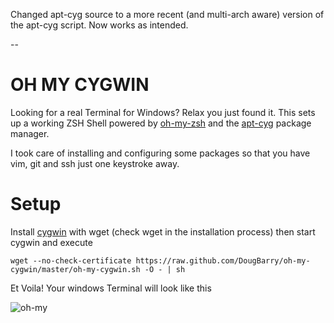 Changed apt-cyg source to a more recent (and multi-arch aware) version of the apt-cyg script. Now works as intended.

--

# OH MY CYGWIN

Looking for a real Terminal for Windows?
Relax you just found it. This sets up a working ZSH Shell powered by [oh-my-zsh](https://github.com/robbyrussell/oh-my-zsh) and the [apt-cyg](http://code.google.com/p/apt-cyg/) package manager.

I took care of installing and configuring some packages so that you have vim, git and ssh just one keystroke away.

# Setup

Install [cygwin](http://www.cygwin.com/) with wget (check wget in the installation process) then start cygwin and execute 

    wget --no-check-certificate https://raw.github.com/DougBarry/oh-my-cygwin/master/oh-my-cygwin.sh -O - | sh

Et Voila!
Your windows Terminal will look like this

![oh-my](https://coderwall-assets-0.s3.amazonaws.com/uploads/picture/file/1297/oh-my-cygwin.PNG "OH-MY-OH-MY")
